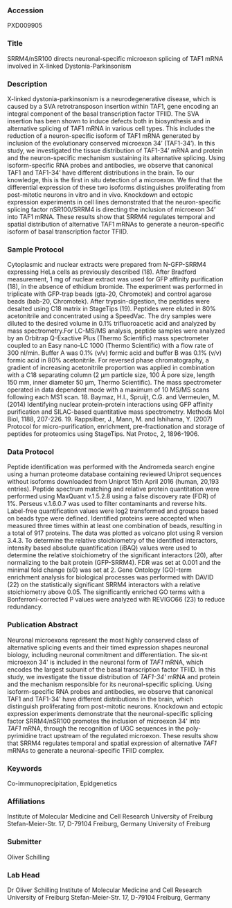 ### Accession
PXD009905

### Title
SRRM4/nSR100 directs neuronal-specific microexon splicing of TAF1 mRNA involved in X-linked Dystonia-Parkinsonism

### Description
X-linked dystonia-parkinsonism is a neurodegenerative disease, which is caused by a SVA retrotransposon insertion within TAF1, gene encoding an integral component of the basal transcription factor TFIID. The SVA insertion has been shown to induce defects both in biosynthesis and in alternative splicing of TAF1 mRNA in various cell types. This includes the reduction of a neuron-specific isoform of TAF1 mRNA generated by inclusion of the evolutionary conserved microexon 34’ (TAF1-34’). In this study, we investigated the tissue distribution of TAF1-34’ mRNA and protein and the neuron-specific mechanism sustaining its alternative splicing. Using isoform-specific RNA probes and antibodies, we observe that canonical TAF1 and TAF1-34’ have different distributions in the brain. To our knowledge, this is the first in situ detection of a microexon. We find that the differential expression of these two isoforms distinguishes proliferating from post-mitotic neurons in vitro and in vivo. Knockdown and ectopic expression experiments in cell lines demonstrated that the neuron-specific splicing factor nSR100/SRRM4 is directing the inclusion of microexon 34’ into TAF1 mRNA. These results show that SRRM4 regulates temporal and spatial distribution of alternative TAF1 mRNAs to generate a neuron-specific isoform of basal transcription factor TFIID.

### Sample Protocol
Cytoplasmic and nuclear extracts were prepared from N-GFP-SRRM4 expressing HeLa cells as previously described (18). After Bradford measurement, 1 mg of nuclear extract was used for GFP affinity purification (18), in the absence of ethidium bromide. The experiment was performed in triplicate with GFP-trap beads (gta-20, Chromotek) and control agarose beads (bab-20, Chromotek). After trypsin-digestion, the peptides were desalted using C18 matrix in StageTips (19). Peptides were eluted in 80% acetonitrile and concentrated using a SpeedVac. The dry samples were diluted to the desired volume in 0.1% trifluoroacetic acid and analyzed by mass spectrometry.For LC-MS/MS analysis, peptide samples were analyzed by an Orbitrap Q-Exactive Plus (Thermo Scientific) mass spectrometer coupled to an Easy nano-LC 1000 (Thermo Scientific) with a flow rate of 300 nl/min. Buffer A was 0.1% (v/v) formic acid and buffer B was 0.1% (v/v) formic acid in 80% acetonitrile. For reversed phase chromatography, a gradient of increasing acetonitrile proportion was applied in combination with a C18 separating column (2 µm particle size, 100 Å pore size, length 150 mm, inner diameter 50 µm, Thermo Scientific). The mass spectrometer operated in data dependent mode with a maximum of 10 MS/MS scans following each MS1 scan.  18. Baymaz, H.I., Spruijt, C.G. and Vermeulen, M. (2014) Identifying nuclear protein-protein interactions using GFP affinity purification and SILAC-based quantitative mass spectrometry. Methods Mol Biol, 1188, 207-226. 19. Rappsilber, J., Mann, M. and Ishihama, Y. (2007) Protocol for micro-purification, enrichment, pre-fractionation and storage of peptides for proteomics using StageTips. Nat Protoc, 2, 1896-1906.

### Data Protocol
Peptide identification was performed with the Andromeda search engine using a human proteome database containing reviewed Uniprot sequences without isoforms downloaded from Uniprot 15th April 2016 (human, 20,193 entries). Peptide spectrum matching and relative protein quantitation were performed using MaxQuant v.1.5.2.8 using a false discovery rate (FDR) of 1%. Perseus v.1.6.0.7 was used to filter contaminants and reverse hits. Label-free quantification values were log2 transformed and groups based on beads type were defined. Identified proteins were accepted when measured three times within at least one combination of beads, resulting in a total of 917 proteins. The data was plotted as volcano plot using R version 3.4.3. To determine the relative stoichiometry of the identified interactors, intensity based absolute quantification (iBAQ) values were used to determine the relative stoichiometry of the significant interactors (20), after normalizing to the bait protein (GFP-SRRM4). FDR was set at 0.001 and the minimal fold change (s0) was set at 2. Gene Ontology (GO)-term enrichment analysis for biological processes was performed with DAVID (22) on the statistically significant SRRM4 interactors with a relative stoichiometry above 0.05. The significantly enriched GO terms with a Bonferroni-corrected P values were analyzed with REVIGO66 (23) to reduce redundancy.

### Publication Abstract
Neuronal microexons represent the most highly conserved class of alternative splicing events and their timed expression shapes neuronal biology, including neuronal commitment and differentiation. The six-nt microexon 34' is included in the neuronal form of <i>TAF1</i>&#xa0;mRNA, which encodes the largest subunit of the basal transcription factor TFIID. In this study, we investigate the tissue distribution of <i>TAF1-34'</i> mRNA and protein and the mechanism responsible for its neuronal-specific splicing. Using isoform-specific RNA probes and antibodies, we observe that canonical TAF1 and TAF1-34' have different distributions in the brain, which distinguish proliferating from post-mitotic neurons. Knockdown and ectopic expression experiments demonstrate that the neuronal-specific splicing factor SRRM4/nSR100 promotes the inclusion of microexon 34' into <i>TAF1&#xa0;</i>mRNA, through the recognition of UGC sequences in the poly-pyrimidine tract upstream of the regulated microexon. These results show that SRRM4 regulates temporal and spatial expression of alternative <i>TAF1</i> mRNAs to generate a neuronal-specific TFIID complex.

### Keywords
Co-immunoprecipitation, Epidgenetics

### Affiliations
Institute of Molecular Medicine and Cell Research  University of Freiburg  Stefan-Meier-Str. 17,  D-79104 Freiburg, Germany
University of Freiburg

### Submitter
Oliver Schilling

### Lab Head
Dr Oliver Schilling
Institute of Molecular Medicine and Cell Research  University of Freiburg  Stefan-Meier-Str. 17,  D-79104 Freiburg, Germany


